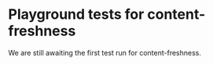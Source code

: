 # Playground tests for content-freshness
We are still awaiting the first test run for content-freshness.

